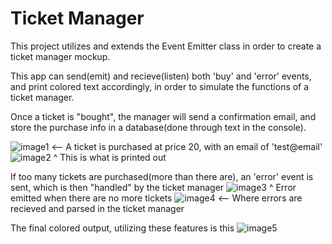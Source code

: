 # Ticket Manager

This project utilizes and extends the Event Emitter class in order to create a ticket manager mockup.

This app can send(emit) and recieve(listen) both 'buy' and 'error' events, and print colored text accordingly, in order to simulate the functions of a ticket manager.

Once a ticket is "bought", the manager will send a confirmation email, and store the purchase info in a database(done through text in the console).

![image1](https://user-images.githubusercontent.com/30780494/197384824-655608fd-48d1-40e0-b8f5-cad7bcf6ff1f.JPG)
<-- A ticket is purchased at price 20, with an email of 'test@email'
![image2](https://user-images.githubusercontent.com/30780494/197384862-7efc0619-60c3-4b2c-8f50-73ce7e722395.JPG)
^ This is what is printed out

If too many tickets are purchased(more than there are), an 'error' event is sent, which is then "handled" by the ticket manager
![image3](https://user-images.githubusercontent.com/30780494/197384869-9cdcff07-d58d-4ddd-b867-86d0ee1c7c05.JPG)
^ Error emitted when there are no more tickets
![image4](https://user-images.githubusercontent.com/30780494/197384888-744910ab-23eb-4f18-b63a-bd89236fa011.JPG)
<-- Where errors are recieved and parsed in the ticket manager

The final colored output, utilizing these features is this
![image5](https://user-images.githubusercontent.com/30780494/197384828-ad8bc9eb-7ede-4ba6-9293-58b4c89309a2.JPG)
